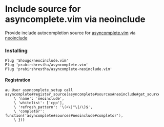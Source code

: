 Include source for asyncomplete.vim via neoinclude
============================================

Provide include autocompletion source for [asyncomplete.vim](https://github.com/prabirshrestha/asyncomplete.vim) via
[neoinclude](https://github.com/Shougo/neoinclude.vim)

### Installing

```vim
Plug 'Shougo/neocinclude.vim'
Plug 'prabirshrestha/asyncomplete.vim'
Plug 'prabirshrestha/asyncomplete-neoinclude.vim'
```

#### Registration

```vim
au User asyncomplete_setup call asyncomplete#register_source(asyncomplete#sources#neoinclude#get_source_options({
    \ 'name': 'neoinclude',
    \ 'whitelist': ['cpp'],
    \ 'refresh_pattern': '\(<\|"\|/\)$',
    \ 'completor': function('asyncomplete#sources#neoinclude#completor'),
    \ }))
```
